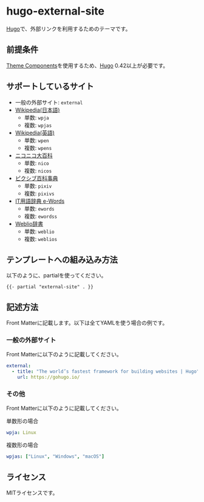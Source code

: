 # hugo-external-site

[Hugo][]で、外部リンクを利用するためのテーマです。

## 前提条件

[Theme Components][]を使用するため、[Hugo][] 0.42以上が必要です。

## サポートしているサイト

* 一般の外部サイト: `external`
* [Wikipedia(日本語)](https://ja.wikipedia.org/)
    * 単数: `wpja`
    * 複数: `wpjas`
* [Wikipedia(英語)](https://en.wikipedia.org/)
    * 単数: `wpen`
    * 複数: `wpens`
* [ニコニコ大百科](http://dic.nicovideo.jp/)
    * 単数: `nico`
    * 複数: `nicos`
* [ピクシブ百科事典 ](http://dic.pixiv.net/)
    * 単数: `pixiv`
    * 複数: `pixivs`
* [IT用語辞典 e-Words](http://e-words.jp/)
    * 単数: `ewords`
    * 複数: `ewordss`
* [Weblio辞書](https://www.weblio.jp/)
    * 単数: `weblio`
    * 複数: `weblios`

## テンプレートへの組み込み方法

以下のように、partialを使ってください。

```
{{- partial "external-site" . }}
```

## 記述方法

Front Matterに記載します。以下は全てYAMLを使う場合の例です。

### 一般の外部サイト

Front Matterに以下のように記載してください。

```yaml
external:
  - title: "The world’s fastest framework for building websites | Hugo"
    url: https://gohugo.io/
```

### その他

Front Matterに以下のように記載してください。

単数形の場合

```yaml
wpja: Linux
```

複数形の場合

```yaml
wpjas: ["Linux", "Windows", "macOS"]
```

## ライセンス

MITライセンスです。

[Hugo]: https://gohugo.io/
[Theme Components]: https://gohugo.io/themes/theme-components/
